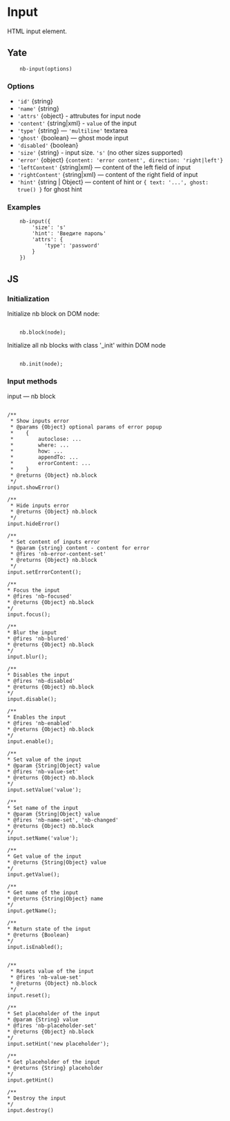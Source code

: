 # Input

HTML input element.

## Yate

```
    nb-input(options)
```

### Options

* `'id'` {string}
* `'name'` {string}
* `'attrs'` {object} - attrubutes for input node
* `'content'` {string|xml} - `value` of the input
* `'type'` {string} — `'multiline'` textarea
* `'ghost'` {boolean} — ghost mode input
* `'disabled'` {boolean}
* `'size'` {string}  - input size. `'s'` (no other sizes supported)
* `'error'` {object} `{content: 'error content', direction: 'right|left'}`
* `'leftContent'` {string|xml} — content of the left field of input
* `'rightContent'` {string|xml} — content of the right field of input
* `'hint'` {string | Object} — content of hint or `{ text: '...', ghost: true() }` for ghost hint

### Examples

```
    nb-input({
        'size': 's'
        'hint': 'Введите пароль'
        'attrs': {
            'type': 'password'
        }
    })
```


## JS

### Initialization

Initialize nb block on DOM node:

```

    nb.block(node);

```

Initialize all nb blocks with class '_init' within DOM node

```

    nb.init(node);

```
### Input methods


input — nb block

```

/**
 * Show inputs error
 * @params {Object} optional params of error popup
 *    {
 *        autoclose: ...
 *        where: ...
 *        how: ...
 *        appendTo: ...
 *        errorContent: ...
 *    }
 * @returns {Object} nb.block
 */
input.showError()

/**
 * Hide inputs error
 * @returns {Object} nb.block
 */
input.hideError()

/**
 * Set content of inputs error
 * @param {string} content - content for error
 * @fires 'nb-error-content-set'
 * @returns {Object} nb.block
 */
input.setErrorContent();

/**
* Focus the input
* @fires 'nb-focused'
* @returns {Object} nb.block
*/
input.focus();

/**
* Blur the input
* @fires 'nb-blured'
* @returns {Object} nb.block
*/
input.blur();

/**
* Disables the input
* @fires 'nb-disabled'
* @returns {Object} nb.block
*/
input.disable();

/**
* Enables the input
* @fires 'nb-enabled'
* @returns {Object} nb.block
*/
input.enable();

/**
* Set value of the input
* @param {String|Object} value
* @fires 'nb-value-set'
* @returns {Object} nb.block
*/
input.setValue('value');

/**
* Set name of the input
* @param {String|Object} value
* @fires 'nb-name-set', 'nb-changed'
* @returns {Object} nb.block
*/
input.setName('value');

/**
* Get value of the input
* @returns {String|Object} value
*/
input.getValue();

/**
* Get name of the input
* @returns {String|Object} name
*/
input.getName();

/**
* Return state of the input
* @returns {Boolean}
*/
input.isEnabled();


/**
 * Resets value of the input
 * @fires 'nb-value-set'
 * @returns {Object} nb.block
 */
input.reset();

/**
* Set placeholder of the input
* @param {String} value
* @fires 'nb-placeholder-set'
* @returns {Object} nb.block
*/
input.setHint('new placeholder');

/**
* Get placeholder of the input
* @returns {String} placeholder
*/
input.getHint()

/**
* Destroy the input
*/
input.destroy()

```
